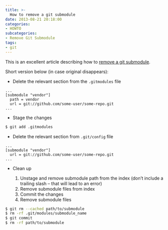 ```yaml
---
title: >-
  How to remove a git submodule
date: 2013-08-21 20:18:00
categories:
- HOWTO
subcategories:
- Remove Git Submodule
tags:
- git
---
```


This is an excellent article describing how to [remove a git submodule](https://davidwalsh.name/git-remove-submodule).

Short version below (in case original disappears):

- Delete the relevant section from the `.gitmodules` file

```` git .gitmodules
...
[submodule "vendor"]
  path = vendor
  url = git://github.com/some-user/some-repo.git
...
````

- Stage the changes

```` bash
$ git add .gitmodules
````

- Delete the relevant section from `.git/config` file

```` git .git/config
...
[submodule "vendor"]
  url = git://github.com/some-user/some-repo.git
...
````

- Clean up

  1. Unstage and remove submodule path from the index (don’t include a trailing slash – that will lead to an error)
  1. Remove submodule files from index
  1. Commit the changes
  1. Remove submodule files

```` bash
$ git rm --cached path/to/submodule
$ rm -rf .git/modules/submodule_name
$ git commit
$ rm -rf path/to/submodule
````
